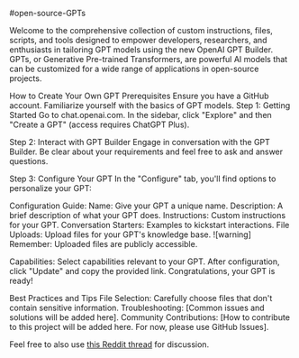 #open-source-GPTs

Welcome to the comprehensive collection of custom instructions, files, scripts, and tools designed to empower developers, researchers, and enthusiasts in tailoring GPT models using the new OpenAI GPT Builder. GPTs, or Generative Pre-trained Transformers, are powerful AI models that can be customized for a wide range of applications in open-source projects.

How to Create Your Own GPT
Prerequisites
Ensure you have a GitHub account.
Familiarize yourself with the basics of GPT models.
Step 1: Getting Started
Go to chat.openai.com. In the sidebar, click "Explore" and then "Create a GPT" (access requires ChatGPT Plus).

Step 2: Interact with GPT Builder
Engage in conversation with the GPT Builder. Be clear about your requirements and feel free to ask and answer questions.

Step 3: Configure Your GPT
In the "Configure" tab, you'll find options to personalize your GPT:

Configuration Guide:
Name: Give your GPT a unique name.
Description: A brief description of what your GPT does.
Instructions: Custom instructions for your GPT.
Conversation Starters: Examples to kickstart interactions.
File Uploads: Upload files for your GPT's knowledge base.
![warning] Remember: Uploaded files are publicly accessible.

Capabilities: Select capabilities relevant to your GPT.
After configuration, click "Update" and copy the provided link. Congratulations, your GPT is ready!

Best Practices and Tips
File Selection: Carefully choose files that don't contain sensitive information.
Troubleshooting: [Common issues and solutions will be added here].
Community Contributions: [How to contribute to this project will be added here. For now, please use GitHub Issues].

Feel free to also use [this Reddit thread](https://www.reddit.com/r/ChatGPT/comments/17tp3de/im_making_custom_gpts_for_open_source_projects/) for discussion.
